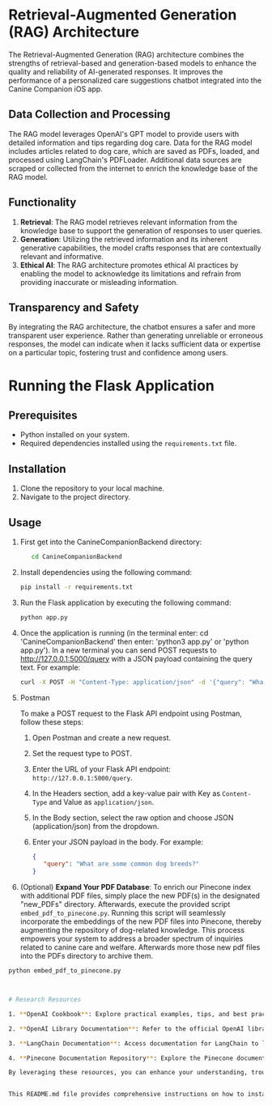 # Retrieval-Augmented Generation (RAG) Architecture

The Retrieval-Augmented Generation (RAG) architecture combines the strengths of retrieval-based and generation-based models to enhance the quality and reliability of AI-generated responses. It improves the performance of a personalized care suggestions chatbot integrated into the Canine Companion iOS app.

## Data Collection and Processing

The RAG model leverages OpenAI's GPT model to provide users with detailed information and tips regarding dog care. Data for the RAG model includes articles related to dog care, which are saved as PDFs, loaded, and processed using LangChain's PDFLoader. Additional data sources are scraped or collected from the internet to enrich the knowledge base of the RAG model.

## Functionality

1. **Retrieval**: The RAG model retrieves relevant information from the knowledge base to support the generation of responses to user queries.
2. **Generation**: Utilizing the retrieved information and its inherent generative capabilities, the model crafts responses that are contextually relevant and informative.
3. **Ethical AI**: The RAG architecture promotes ethical AI practices by enabling the model to acknowledge its limitations and refrain from providing inaccurate or misleading information.

## Transparency and Safety

By integrating the RAG architecture, the chatbot ensures a safer and more transparent user experience. Rather than generating unreliable or erroneous responses, the model can indicate when it lacks sufficient data or expertise on a particular topic, fostering trust and confidence among users.

# Running the Flask Application

## Prerequisites

- Python installed on your system.
- Required dependencies installed using the `requirements.txt` file.

## Installation

1. Clone the repository to your local machine.
2. Navigate to the project directory.

## Usage

1. First get into the CanineCompanionBackend directory:
   ```bash
      cd CanineCompanionBackend

2. Install dependencies using the following command:
   ```bash
   pip install -r requirements.txt

3. Run the Flask application by executing the following command:
   ```bash
   python app.py

4. Once the application is running (in the terminal enter: cd 'CanineCompanionBackend' then enter: 'python3 app.py' or 'python app.py'). In a new terminal you can send POST requests to http://127.0.0.1:5000/query with a JSON payload containing the query text. For example:
   ```bash
   curl -X POST -H "Content-Type: application/json" -d '{"query": "What are some common dog breeds?"}' http://127.0.0.1:5000/query

5. Postman

   To make a POST request to the Flask API endpoint using Postman, follow these steps:

   1. Open Postman and create a new request.

   2. Set the request type to POST.

   3. Enter the URL of your Flask API endpoint: `http://127.0.0.1:5000/query`.

   4. In the Headers section, add a key-value pair with Key as `Content-Type` and Value as `application/json`.

   5. In the Body section, select the raw option and choose JSON (application/json) from the dropdown.

   6. Enter your JSON payload in the body. For example:
      ```json
      {
         "query": "What are some common dog breeds?"
      }

6. (Optional) **Expand Your PDF Database**:
To enrich our Pinecone index with additional PDF files, simply place the new PDF(s) in the designated "new_PDFs" directory. Afterwards, execute the provided script `embed_pdf_to_pinecone.py`. Running this script will seamlessly incorporate the embeddings of the new PDF files into Pinecone, thereby augmenting the repository of dog-related knowledge. This process empowers your system to address a broader spectrum of inquiries related to canine care and welfare. Afterwards more those new pdf files into the PDFs directory to archive them.

```bash
python embed_pdf_to_pinecone.py



# Research Resources

1. **OpenAI Cookbook**: Explore practical examples, tips, and best practices in the OpenAI Cookbook. Join the community to learn from others and share your experiences. [OpenAI Cookbook](https://chat.openai.com/c/549d5c55-e373-4d2f-9239-343f771aeb5e)

2. **OpenAI Library Documentation**: Refer to the official OpenAI library documentation for comprehensive guides, API references, and usage examples. Stay updated with the latest features and changes. [OpenAI Library Documentation](https://platform.openai.com/docs/libraries/python-library)

3. **LangChain Documentation**: Access documentation for LangChain to learn about text processing and analysis tools. Get started with tutorials, guides, and reference materials. [LangChain Documentation](https://python.langchain.com/docs/get_started/introduction)

4. **Pinecone Documentation Repository**: Explore the Pinecone documentation repository on GitHub for information about the Pinecone Python client. Stay informed about updates, releases, and best practices. [Pinecone Documentation Repository](https://github.com/pinecone-io/pinecone-python-client/blob/main/README.md)

By leveraging these resources, you can enhance your understanding, troubleshoot issues, and optimize your usage of the libraries and tools in your projects.


This README.md file provides comprehensive instructions on how to install dependencies, run the Flask application, and utilize the provided API endpoint with both curl and a Swift frontend example.


